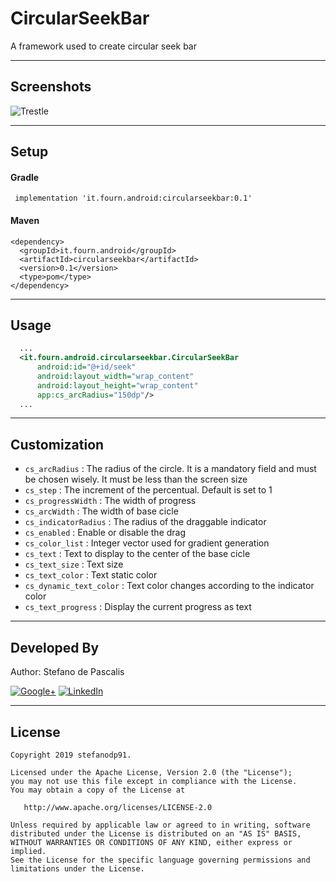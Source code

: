 # CircularSeekBar 

A framework used to create circular seek bar

---

## Screenshots

![Trestle](https://raw.githubusercontent.com/lawloretienne/Trestle/master/images/Trestle_Screenshot_3.png)

---

## Setup

#### Gradle

` implementation 'it.fourn.android:circularseekbar:0.1'`

#### Maven
```
<dependency>
  <groupId>it.fourn.android</groupId>
  <artifactId>circularseekbar</artifactId>
  <version>0.1</version>
  <type>pom</type>
</dependency>
```

---

## Usage

```xml
  ...
  <it.fourn.android.circularseekbar.CircularSeekBar
      android:id="@+id/seek"
      android:layout_width="wrap_content"
      android:layout_height="wrap_content"
      app:cs_arcRadius="150dp"/>
  ...
```

---


## Customization 

*  `cs_arcRadius`           : The radius of the circle. It is a mandatory field and must be chosen wisely. It must be less than the screen size
*  `cs_step`                : The increment of the percentual. Default is set to 1
*  `cs_progressWidth`       : The width of progress
*  `cs_arcWidth`            : The width of base cicle
*  `cs_indicatorRadius`     : The radius of the draggable indicator
*  `cs_enabled`             : Enable or disable the drag
*  `cs_color_list`          : Integer vector used for gradient generation
*  `cs_text`                : Text to display to the center of the base cicle
*  `cs_text_size`           : Text size
*  `cs_text_color`          : Text static color
*  `cs_dynamic_text_color`  : Text color changes according to the indicator color
*  `cs_text_progress`       : Display the current progress as text


---

## Developed By

Author: Stefano de Pascalis
[](https://it.linkedin.com/in/stefano-de-pascalis-1b51aa6a)

[![Google+](https://upload.wikimedia.org/wikipedia/commons/thumb/4/49/Antu_googleplus.svg/72px-Antu_googleplus.svg.png)](https://plus.google.com/u/1/+StefanoDePascalis)
[![LinkedIn](https://tks.com.au/Images/Home/LinkedIn.png)](https://it.linkedin.com/in/stefano-de-pascalis-1b51aa6a)

---

## License

```
Copyright 2019 stefanodp91.

Licensed under the Apache License, Version 2.0 (the "License");
you may not use this file except in compliance with the License.
You may obtain a copy of the License at

   http://www.apache.org/licenses/LICENSE-2.0

Unless required by applicable law or agreed to in writing, software
distributed under the License is distributed on an "AS IS" BASIS,
WITHOUT WARRANTIES OR CONDITIONS OF ANY KIND, either express or implied.
See the License for the specific language governing permissions and
limitations under the License.
```
